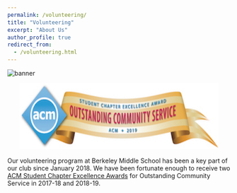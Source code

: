 ```yaml
---
permalink: /volunteering/
title: "Volunteering"
excerpt: "About Us"
author_profile: true
redirect_from: 
  - /volunteering.html
---
```


![banner]("images/CommunityService_2019.jpg")


<p align="center"> <img src= "images/CommunityService_2019.jpg" width="450" height="150"> </p>

Our volunteering program at Berkeley Middle School has been a key part of our club since January 2018. We have been fortunate enough to receive two [ACM Student Chapter Excellence Awards](https://www.acm.org/chapters/student-chapter-excellence-awards/past-winners/past-winners) for Outstanding Community Service in 2017-18 and 2018-19. 

